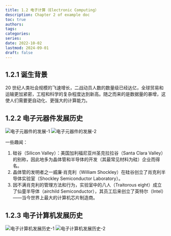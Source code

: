 ```yaml
---
title: 1.2 电子计算（Electronic Computing）
description: Chapter 2 of example doc
toc: true
authors:
tags:
categories:
series:
date: 2022-10-02
lastmod: 2024-09-01
draft: false
---
```


## 1.2.1 诞生背景

20 世纪人类社会规模的飞速增长，二战动员人数的数量级已经达亿，全球贸易和运输更加紧密，工程和科学的复杂程度达到新高。随之而来的是数据量的暴增，这使人们需要更自动化、更强大的计算能力。

## 1.2.2 电子元器件发展历史

![电子元器件的发展-1](https://zyin-1309341307.cos.ap-nanjing.myqcloud.com/note/2%E7%94%B5%E5%AD%90%E5%85%83%E5%99%A8%E4%BB%B6%E5%8F%91%E5%B1%95%E5%8E%86%E5%8F%B2_%E9%A1%B5%E9%9D%A2_1.jpg)
![电子元器件的发展-2](https://zyin-1309341307.cos.ap-nanjing.myqcloud.com/note/2%E7%94%B5%E5%AD%90%E5%85%83%E5%99%A8%E4%BB%B6%E5%8F%91%E5%B1%95%E5%8E%86%E5%8F%B2_%E9%A1%B5%E9%9D%A2_2.jpg)

一些趣闻：

1. 硅谷（Silicon Valley）：美国加利福尼亚州圣克拉拉谷（Santa Clara Valley）的别称，因此地多为晶体管和半导体的开发（其最常见材料为硅）企业而得名。
2. 晶体管的发明者之一威廉·肖克利（William Shockley）在硅谷创立了肖克利半导体实验室（Shockley Semiconductor Laboratory）。
3. 因不满肖克利的管理方法和行为，实验室中的八人（Traitorous eight）成立了仙童半导体（airchild Semiconductor），其员工后来创立了英特尔（Intel）——当今世界上最大的计算机芯片制造商。

## 1.2.3 电子计算机发展历史

![电子计算机发展历史-1](https://zyin-1309341307.cos.ap-nanjing.myqcloud.com/note/3%E7%94%B5%E5%AD%90%E8%AE%A1%E7%AE%97%E6%9C%BA%E5%8F%91%E5%B1%95%E5%8E%86%E5%8F%B2_%E9%A1%B5%E9%9D%A2_1.jpg)
![电子计算机发展历史-2](https://zyin-1309341307.cos.ap-nanjing.myqcloud.com/note/3%E7%94%B5%E5%AD%90%E8%AE%A1%E7%AE%97%E6%9C%BA%E5%8F%91%E5%B1%95%E5%8E%86%E5%8F%B2_%E9%A1%B5%E9%9D%A2_2.jpg)